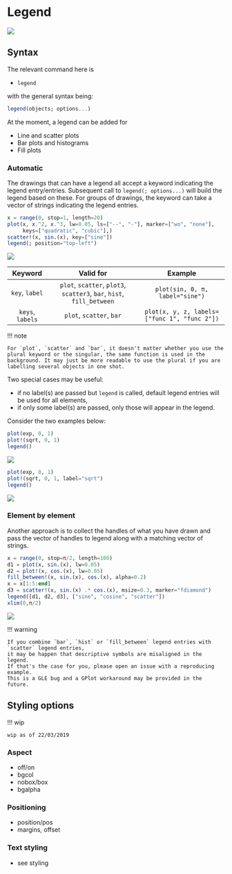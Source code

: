 # Legend


![](../exgen/out/l_demo.svg)


## Syntax

The relevant command here is

- `legend`

with the general syntax being:

```julia
legend(objects; options...)
```

At the moment, a legend can be added for

- Line and scatter plots
- Bar plots and histograms
- Fill plots

### Automatic

The drawings that can have a legend all accept a keyword indicating the legend entry/entries.
Subsequent call to `legend(; options...)` will build the legend based on these.
For groups of drawings, the keyword can take a vector of strings indicating the legend entries.


```julia
x = range(0, stop=1, length=20)
plot(x, x.^2, x.^3, lw=0.05, ls=["--", "-"], marker=["wo", "none"],
     keys=["quadratic", "cubic"],)
scatter!(x, sin.(x), key=["sine"])
legend(; position="top-left")
```

![](../exgen/out/l_ex1.svg)


| Keyword     | Valid for | Example   |
| :------: | :-----: | :--------: |
| `key`, `label` | `plot`, `scatter`, `plot3`, `scatter3`, `bar`, `hist`, `fill_between` | `plot(sin, 0, π, label="sine")` |
| `keys`, `labels` | `plot`, `scatter`, `bar` | `plot(x, y, z, labels=["func 1", "func 2"])` |

!!! note

    For `plot`, `scatter` and `bar`, it doesn't matter whether you use the plural keyword or the singular, the same function is used in the background. It may just be more readable to use the plural if you are labelling several objects in one shot.

Two special cases may be useful:

* if no label(s) are passed but `legend` is called, default legend entries will be used for all elements,
* if only some label(s) are passed, only those will appear in the legend.

Consider the two examples below:


```julia
plot(exp, 0, 1)
plot!(sqrt, 0, 1)
legend()
```

![](../exgen/out/l_ex1b.svg)



```julia
plot(exp, 0, 1)
plot!(sqrt, 0, 1, label="sqrt")
legend()
```

![](../exgen/out/l_ex1c.svg)


### Element by element

Another approach is to collect the handles of what you have drawn and pass the vector of handles to legend along with a matching vector of strings.


```julia
x = range(0, stop=π/2, length=100)
d1 = plot(x, sin.(x), lw=0.05)
d2 = plot!(x, cos.(x), lw=0.05)
fill_between!(x, sin.(x), cos.(x), alpha=0.2)
x = x[1:5:end]
d3 = scatter!(x, sin.(x) .* cos.(x), msize=0.3, marker="fdiamond")
legend([d1, d2, d3], ["sine", "cosine", "scatter"])
xlim(0,π/2)
```

![](../exgen/out/l_ex2.svg)


!!! warning

    If you combine `bar`, `hist` or `fill_between` legend entries with `scatter` legend entries,
    it may be happen that descriptive symbols are misaligned in the legend.
    If that's the case for you, please open an issue with a reproducing example.
    This is a GLE bug and a GPlot workaround may be provided in the future.

## Styling options

!!! wip

    wip as of 22/03/2019

### Aspect

* off/on
* bgcol
* nobox/box
* bgalpha

### Positioning

* position/pos
* margins, offset

### Text styling

* see styling
